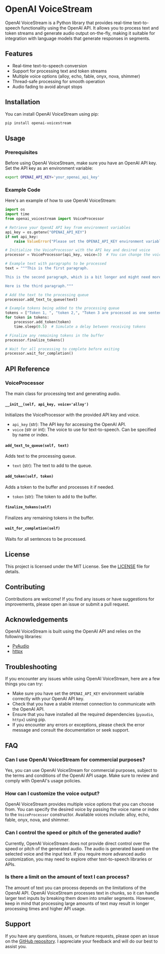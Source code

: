 # OpenAI VoiceStream

OpenAI VoiceStream is a Python library that provides real-time text-to-speech functionality using the OpenAI API. It allows you to process text and token streams and generate audio output on-the-fly, making it suitable for integration with language models that generate responses in segments.

## Features

- Real-time text-to-speech conversion
- Support for processing text and token streams
- Multiple voice options (alloy, echo, fable, onyx, nova, shimmer)
- Thread-safe processing for smooth operation
- Audio fading to avoid abrupt stops

## Installation

You can install OpenAI VoiceStream using pip:

```bash
pip install openai-voicestream
```

## Usage

### Prerequisites

Before using OpenAI VoiceStream, make sure you have an OpenAI API key. Set the API key as an environment variable:

```bash
export OPENAI_API_KEY='your_openai_api_key'
```

### Example Code

Here's an example of how to use OpenAI VoiceStream:

```python
import os
import time
from openai_voicestream import VoiceProcessor

# Retrieve your OpenAI API key from environment variables
api_key = os.getenv("OPENAI_API_KEY")
if not api_key:
    raise ValueError("Please set the OPENAI_API_KEY environment variable.")

# Initialize the VoiceProcessor with the API key and desired voice
processor = VoiceProcessor(api_key, voice=3)  # You can change the voice here

# Example text with paragraphs to be processed
text = """This is the first paragraph.

This is the second paragraph, which is a bit longer and might need more processing time.

Here is the third paragraph."""

# Add the text to the processing queue
processor.add_text_to_queue(text)

# Example tokens being added to the processing queue
tokens = ["Token 1, ", "token 2,", "Token 3 are processed as one sentence\n\n", "Token 4, ", "token 5."]
for token in tokens:
    processor.add_token(token)
    time.sleep(0.5)  # Simulate a delay between receiving tokens

# Finalize any remaining tokens in the buffer
processor.finalize_tokens()

# Wait for all processing to complete before exiting
processor.wait_for_completion()
```

## API Reference

### VoiceProcessor

The main class for processing text and generating audio.

#### `__init__(self, api_key, voice='alloy')`

Initializes the VoiceProcessor with the provided API key and voice.

- `api_key` (str): The API key for accessing the OpenAI API.
- `voice` (str or int): The voice to use for text-to-speech. Can be specified by name or index.

#### `add_text_to_queue(self, text)`

Adds text to the processing queue.

- `text` (str): The text to add to the queue.

#### `add_token(self, token)`

Adds a token to the buffer and processes it if needed.

- `token` (str): The token to add to the buffer.

#### `finalize_tokens(self)`

Finalizes any remaining tokens in the buffer.

#### `wait_for_completion(self)`

Waits for all sentences to be processed.

## License

This project is licensed under the MIT License. See the [LICENSE](LICENSE) file for details.

## Contributing

Contributions are welcome! If you find any issues or have suggestions for improvements, please open an issue or submit a pull request.

## Acknowledgements

OpenAI VoiceStream is built using the OpenAI API and relies on the following libraries:

- [PyAudio](https://people.csail.mit.edu/hubert/pyaudio/)
- [httpx](https://www.python-httpx.org/)

## Troubleshooting

If you encounter any issues while using OpenAI VoiceStream, here are a few things you can try:

- Make sure you have set the `OPENAI_API_KEY` environment variable correctly with your OpenAI API key.
- Check that you have a stable internet connection to communicate with the OpenAI API.
- Ensure that you have installed all the required dependencies (`pyaudio`, `httpx`) using pip.
- If you encounter any errors or exceptions, please check the error message and consult the documentation or seek support.

## FAQ

### Can I use OpenAI VoiceStream for commercial purposes?

Yes, you can use OpenAI VoiceStream for commercial purposes, subject to the terms and conditions of the OpenAI API usage. Make sure to review and comply with OpenAI's usage policies.

### How can I customize the voice output?

OpenAI VoiceStream provides multiple voice options that you can choose from. You can specify the desired voice by passing the voice name or index to the `VoiceProcessor` constructor. Available voices include: alloy, echo, fable, onyx, nova, and shimmer.

### Can I control the speed or pitch of the generated audio?

Currently, OpenAI VoiceStream does not provide direct control over the speed or pitch of the generated audio. The audio is generated based on the selected voice and the input text. If you require more advanced audio customization, you may need to explore other text-to-speech libraries or APIs.

### Is there a limit on the amount of text I can process?

The amount of text you can process depends on the limitations of the OpenAI API. OpenAI VoiceStream processes text in chunks, so it can handle larger text inputs by breaking them down into smaller segments. However, keep in mind that processing large amounts of text may result in longer processing times and higher API usage.

## Support

If you have any questions, issues, or feature requests, please open an issue on the [GitHub repository](https://github.com/kristofferv98/openai-voicestream). I appreciate your feedback and will do our best to assist you.

